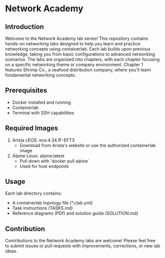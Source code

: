# Network Academy

## Introduction

Welcome to the Network Academy lab series! This repository contains hands-on networking labs designed to help you learn and practice networking concepts using containerlab. Each lab builds upon previous knowledge, taking you from basic configurations to advanced networking scenarios.
The labs are organized into chapters, with each chapter focusing on a specific networking theme or company environment. Chapter 1 features Shrimp Co., a seafood distribution company, where you'll learn fundamental networking concepts.

## Prerequisites
- Docker installed and running
- Containerlab
- Terminal with SSH capabilities

## Required Images
1. Arista cEOS: eos:4.34.1F-EFT3
    - Download from Arista's website or use the authorized containerlab image
2. Alpine Linux: alpine:latest
    - Pull down with 'docker pull alpine`
    - Used for host endpoints

## Usage
Each lab directory contains:
- A containerlab topology file (*.clab.yml)
- Task instructions (TASKS.md)
- Reference diagrams (PDf) and solution guide (SOLUTION.md)

## Contribution

Contributions to the Network Academy labs are welcome! Please feel free to submit issues or pull requests with improvements, corrections, or new lab ideas.
